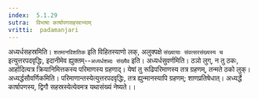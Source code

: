 ```yaml
---
index:  5.1.29
sutra:  विभाषा कार्षापणसहस्राभ्याम्
vritti:  padamanjari
---
```


अध्यर्धसहस्रमिति। `शतमानविशतिक` इति विहितस्याणो लक्, अलुक्पक्षे `संख्यायाः संवत्सरसंख्यस्य च` इत्युत्तरपदवृद्धिः, इदानीमेव ह्युक्तम्--`अध्यर्धशब्दः संख्यैव` इति।
	अध्यर्धसुवर्णमिति। ठञो लुग्, न तु ठकः, आर्हादित्यत्र क्रियानिमित्तकस्य परिमाणस्य ग्रहणाद्। येषां तु रूढिपरिमाणस्य तत्र ग्रहणम्, तन्मते ठको लुक्। अध्यर्द्धसौवर्णिकमिति। परिमाणान्तस्येत्युत्तरपदवृद्धिः, तत्र ह्युन्मानस्यापि ग्रहणम्; शाणप्रतिषेधात्। अध्यर्द्धे कार्षापणस्य, द्विगौ सहस्रस्येत्येवमत्र यथासंख्यं नेष्यते।।

